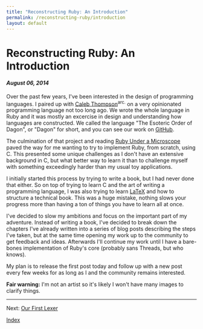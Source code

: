 ```yaml
---
title: "Reconstructing Ruby: An Introduction"
permalink: /reconstructing-ruby/introduction
layout: default
---
```


# Reconstructing Ruby: An Introduction
#### *August 06, 2014*

Over the past few years, I've been interested in the design of programming languages. I paired up with [Caleb Thompson](https://web.archive.org/web/20220522231834/http://calebthompson.io/)<sup>arc.</sup> on a very opinionated programming language not too long ago. We wrote the whole language in Ruby and it was mostly an excercise in design and understanding how languages are constructed. We called the language "The Esoteric Order of Dagon", or "Dagon" for short, and you can see our work on [GitHub](https://github.com/halogenandtoast/dagon).

The culmination of that project and reading [Ruby Under a Microscope](https://patshaughnessy.net/ruby-under-a-microscope) paved the way for me wanting to try to implement Ruby, from scratch, using C. This presented some unique challenges as I don't have an extensive background in C, but what better way to learn it than to challenge myself with something exceedingly harder than my usual toy applications.

I initially started this process by trying to write a book, but I had never done that either. So on top of trying to learn C and the art of writing a programming language, I was also trying to learn [LaTeX](https://www.latex-project.org) and how to structure a technical book. This was a huge mistake, nothing slows your progress more than having a ton of things you have to learn all at once.

I've decided to slow my ambitions and focus on the important part of my adventure. Instead of writing a book, I've decided to break down the chapters I've already written into a series of blog posts describing the steps I've taken, but at the same time opening my work up to the community to get feedback and ideas. Afterwards I'll continue my work until I have a bare-bones implementation of Ruby's core (probably sans Threads, but who knows).

My plan is to release the first post today and follow up with a new post every few weeks for as long as I and the community remains interested.

**Fair warning:** I'm not an artist so it's likely I won't have many images to clarify things.

---

Next: [Our First Lexer](/reconstructing-ruby/our-first-lexer)

[Index](/reconstructing-ruby)
